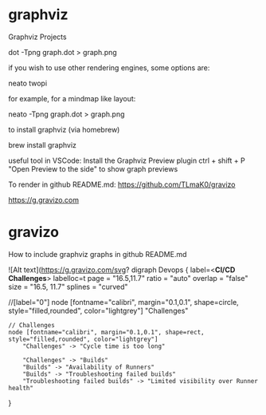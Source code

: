 # graphviz
Graphviz Projects

dot -Tpng graph.dot > graph.png

if you wish to use other rendering engines, some options are:

neato
twopi

for example, for a mindmap like layout:

neato -Tpng graph.dot > graph.png

to install graphviz (via homebrew)

brew install graphviz

useful tool in VSCode:
Install the Graphviz Preview plugin
ctrl + shift + P
"Open Preview to the side" to show graph previews

To render in github README.md:
https://github.com/TLmaK0/gravizo

https://g.gravizo.com

gravizo
=======

How to include graphviz graphs in github README.md

![Alt text](https://g.gravizo.com/svg?
digraph Devops {
    label=<<b>CI/CD Challenges</b>>
    labelloc=t
    page = "16.5,11.7"
    ratio = "auto"
    overlap = "false"
    size = "16.5, 11.7"
    splines = "curved"

//[label="0"]
    node [fontname="calibri", margin="0.1,0.1", shape=circle, style="filled,rounded", color="lightgrey"]
        "Challenges"

    // Challenges
    node [fontname="calibri", margin="0.1,0.1", shape=rect, style="filled,rounded", color="lightgrey"]
        "Challenges" -> "Cycle time is too long"

        "Challenges" -> "Builds"
        "Builds" -> "Availability of Runners"
        "Builds" -> "Troubleshooting failed builds"
        "Troubleshooting failed builds" -> "Limited visibility over Runner health"
}